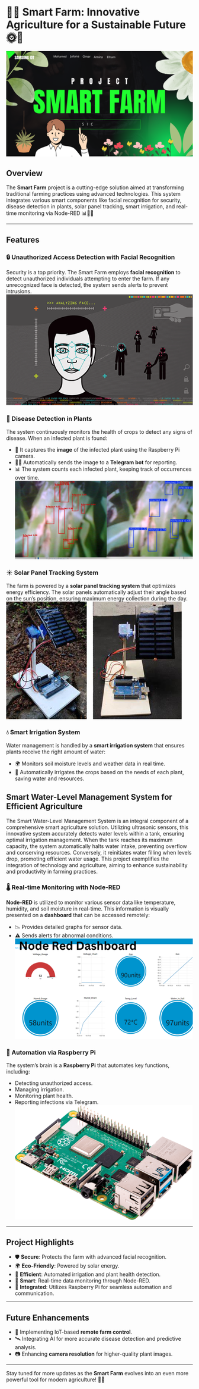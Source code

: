 # 🌾🚜 Smart Farm: Innovative Agriculture for a Sustainable Future 🌞🌱
![Alt text](https://raw.githubusercontent.com/Salah1174/Final-Project-SIC/main/Pictures/Smart%20Farm.png)

## Overview
The **Smart Farm** project is a cutting-edge solution aimed at transforming traditional farming practices using advanced technologies. This system integrates various smart components like facial recognition for security, disease detection in plants, solar panel tracking, smart irrigation, and real-time monitoring via Node-RED 📊🧑‍🌾

---

## Features

### 🔒 Unauthorized Access Detection with Facial Recognition
Security is a top priority. The Smart Farm employs **facial recognition** to detect unauthorized individuals attempting to enter the farm. If any unrecognized face is detected, the system sends alerts to prevent intrusions.
![Alt text](https://github.com/Salah1174/Final-Project-SIC/blob/main/Pictures/FaceDetection.png)

### 🌿 Disease Detection in Plants
The system continuously monitors the health of crops to detect any signs of disease. When an infected plant is found:
- 🌱 It captures the **image** of the infected plant using the Raspberry Pi camera.
- 🧑‍💻 Automatically sends the image to a **Telegram bot** for reporting.
- 📊 The system counts each infected plant, keeping track of occurrences over time.
  ![Alt text](https://github.com/Salah1174/Final-Project-SIC/blob/main/Pictures/IMG-20240714-WA0045.jpg)

### ☀️ Solar Panel Tracking System
The farm is powered by a **solar panel tracking system** that optimizes energy efficiency. The solar panels automatically adjust their angle based on the sun’s position, ensuring maximum energy collection during the day. 
![Alt text](https://github.com/Salah1174/Final-Project-SIC/blob/main/Pictures/Solar%20Panel%20Tracking.jpeg)

### 💧 Smart Irrigation System
Water management is handled by a **smart irrigation system** that ensures plants receive the right amount of water:
- 🌍 Monitors soil moisture levels and weather data in real time.
- 🚰 Automatically irrigates the crops based on the needs of each plant, saving water and resources.

## Smart Water-Level Management System for Efficient Agriculture

The Smart Water-Level Management System is an integral component of a comprehensive smart agriculture solution. Utilizing ultrasonic sensors, this innovative system accurately detects water levels within a tank, ensuring optimal irrigation management. When the tank reaches its maximum capacity, the system automatically halts water intake, preventing overflow and conserving resources. Conversely, it reinitiates water filling when levels drop, promoting efficient water usage. This project exemplifies the integration of technology and agriculture, aiming to enhance sustainability and productivity in farming practices.


### 🌡️ Real-time Monitoring with Node-RED
**Node-RED** is utilized to monitor various sensor data like temperature, humidity, and soil moisture in real-time. This information is visually presented on a **dashboard** that can be accessed remotely:
- 📉 Provides detailed graphs for sensor data.
- ⚠️ Sends alerts for abnormal conditions.
  ![Alt text](https://github.com/Salah1174/Final-Project-SIC/blob/main/Pictures/Smart%20Farm%20(1).png)

### 🤖 Automation via Raspberry Pi
The system’s brain is a **Raspberry Pi** that automates key functions, including:
- Detecting unauthorized access.
- Managing irrigation.
- Monitoring plant health.
- Reporting infections via Telegram.
  ![Alt text](https://github.com/Salah1174/Final-Project-SIC/blob/main/Pictures/Rasperipi.png)
  
---

## Project Highlights
- 🛡️ **Secure**: Protects the farm with advanced facial recognition.
- 🌍 **Eco-Friendly**: Powered by solar energy.
- 🌱 **Efficient**: Automated irrigation and plant health detection.
- 📡 **Smart**: Real-time data monitoring through Node-RED.
- 🤖 **Integrated**: Utilizes Raspberry Pi for seamless automation and communication.

---

## Future Enhancements
- 📶 Implementing IoT-based **remote farm control**.
- 🛰️ Integrating AI for more accurate disease detection and predictive analysis.
- 📷 Enhancing **camera resolution** for higher-quality plant images.

---

Stay tuned for more updates as the **Smart Farm** evolves into an even more powerful tool for modern agriculture! 🚜🌾
